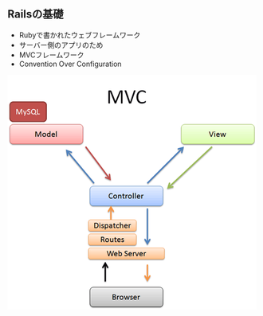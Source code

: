 ## Railsの基礎

* Rubyで書かれたウェブフレームワーク
* サーバー側のアプリのため
* MVCフレームワーク
* Convention Over Configuration

![MVC Rails](img/mvc-rails.png)

